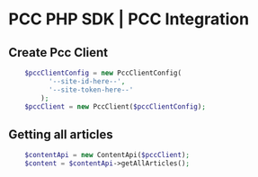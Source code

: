 # PCC PHP SDK | PCC Integration

## Create Pcc Client

```php
    $pccClientConfig = new PccClientConfig(
          '--site-id-here--',
          '--site-token-here--'
        );
    $pccClient = new PccClient($pccClientConfig);
```

## Getting all articles

```php
    $contentApi = new ContentApi($pccClient);
    $content = $contentApi->getAllArticles();
```
